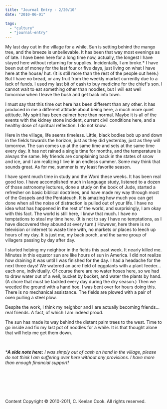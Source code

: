 ```yaml
---
title: "Journal Entry - 2/20/10"
date: "2010-06-01"

tags: 
  - "culture"
  - "journal-entry"
---
```


My last day out in the village for a while. Sun is setting behind the mango tree, and the breeze is unbelievable. It has been that way most evenings as of late. I have been here for a long time now, actually, the longest I have stayed here without returning for supplies. Incidentally, I am broke.\* I have been out of money for the last four or five days, just living on what I have here at the house/ hut. (It is still more than the rest of the people out here.) But I have no bread, or any fruit from the weekly market currently due to a lack of funds. I used my last bit of cash to buy medicine for the chief's son. I cannot wait to eat something other than noodles, but I will eat well tomorrow when I leave the bush and get back into town.

I must say that this time out here has been different than any other. It has produced in me a different attitude about being here, a much more quiet attitude. My spirit has been calmer here than normal. Maybe it is all of the events with the kidney stone incident, current civil conditions here, and a healthy dose of spiritual reflection. I do not know.

Here in the village, life seems timeless. Little, black bodies bob up and down in the fields towards the horizon, just as they did yesterday, just as they will tomorrow. The sun comes up at the same time and sets at the same time every day. It has not rained a single time for months, and the temperature is always the same. My friends are complaining back in the states of snow and ice, and I am realizing I live in an endless summer. Some may think that sounds great. As for me, summer is my least favorite season.

I have spent much time in study and the Word these weeks. It has been real good too. I have accomplished much in language study, listened to a dozen of those astronomy lectures, done a study on the book of Jude, started a refresher on basic biblical doctrines, and have made my way through most of the Gospels and the Pentateuch. It is amazing how much you can get done when all the noise of distraction is pulled out of your life. I have no idea what has happened in the rest of the world, and surprisingly, I am okay with this fact. The world is still here, I know that much. I have no temptations to steal my time here. (It is not to say I have no temptations, as I have discovered they abound at every turn.) However, here there is no television or internet to waste time with, no markets or places to leech up hours of my day. It is just me, my back porch, and the same group of villagers passing by day after day.

I started helping my neighbor in the fields this past week. It nearly killed me. Minutes in this equator sun are like hours of sun in America. I did not realize how draining it was until I was finished for the day. I had a headache for the next three days! We watered an acre field of eggplants with a plant feeder... each one, individually. Of course there are no water hoses here, so we had to draw water out of a well, bucket by bucket, and water the plants by hand. (A chore that must be tackled every day during the dry season.) Then we weeded the ground with a hand hoe. I was bent over for hours doing this. There is no mechanical assistance. The fields are plowed with a pair of oxen pulling a steel plow.

Despite the work, I think my neighbor and I are actually becoming friends... real friends. A fact, of which I am indeed proud.

The sun has made its way behind the distant palm trees to the west. Time to go inside and fix my last pot of noodles for a while. It is that thought alone that will help me get them down.

 

_\*_**_A side note here:_** _I was simply out of cash on hand in the village, please do not think I am suffering over here without any provisions. I have more than enough financial support!_

 

 

 

Content Copyright © 2010-2011, C. Keelan Cook. All rights reserved.
